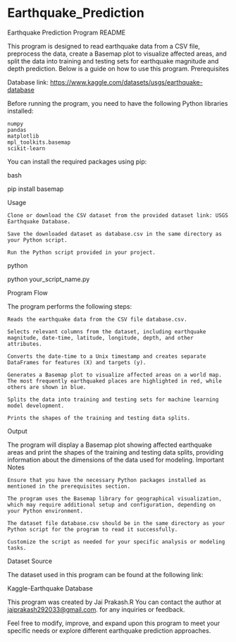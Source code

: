# Earthquake_Prediction

Earthquake Prediction Program README

This program is designed to read earthquake data from a CSV file, preprocess the data, create a Basemap plot to visualize affected areas, and split the data into training and testing sets for earthquake magnitude and depth prediction. Below is a guide on how to use this program.
Prerequisites

Database link: https://www.kaggle.com/datasets/usgs/earthquake-database

Before running the program, you need to have the following Python libraries installed:

    numpy
    pandas
    matplotlib
    mpl_toolkits.basemap
    scikit-learn

You can install the required packages using pip:

bash

pip install basemap

Usage

    Clone or download the CSV dataset from the provided dataset link: USGS Earthquake Database.

    Save the downloaded dataset as database.csv in the same directory as your Python script.

    Run the Python script provided in your project.

python

python your_script_name.py

Program Flow

The program performs the following steps:

    Reads the earthquake data from the CSV file database.csv.

    Selects relevant columns from the dataset, including earthquake magnitude, date-time, latitude, longitude, depth, and other attributes.

    Converts the date-time to a Unix timestamp and creates separate DataFrames for features (X) and targets (y).

    Generates a Basemap plot to visualize affected areas on a world map. The most frequently earthquaked places are highlighted in red, while others are shown in blue.

    Splits the data into training and testing sets for machine learning model development.

    Prints the shapes of the training and testing data splits.

Output

The program will display a Basemap plot showing affected earthquake areas and print the shapes of the training and testing data splits, providing information about the dimensions of the data used for modeling.
Important Notes

    Ensure that you have the necessary Python packages installed as mentioned in the prerequisites section.

    The program uses the Basemap library for geographical visualization, which may require additional setup and configuration, depending on your Python environment.

    The dataset file database.csv should be in the same directory as your Python script for the program to read it successfully.

    Customize the script as needed for your specific analysis or modeling tasks.

Dataset Source

The dataset used in this program can be found at the following link:

Kaggle-Earthquake Database

This program was created by Jai Prakash.R You can contact the author at jaiprakash292033@gmail.com. for any inquiries or feedback.

Feel free to modify, improve, and expand upon this program to meet your specific needs or explore different earthquake prediction approaches.

